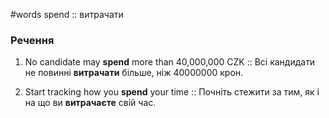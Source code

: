 #words 
spend :: витрачати
<!--SR:!2022-11-13,3,250-->
### Речення
1. No candidate may **spend** more than 40,000,000 CZK :: Всі кандидати не повинні **витрачати** більше, ніж 40000000 крон.
<!--SR:!2023-01-03,31,250-->
2. Start tracking how you **spend** your time :: Почніть стежити за тим, як і на що ви **витрачаєте** свій час.
<!--SR:!2023-01-17,45,250-->
